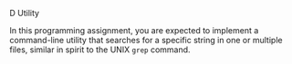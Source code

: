 D Utility

In this programming assignment, you are expected to implement a command-line utility that
searches for a specific string in one or multiple files, similar in spirit to the UNIX
`grep` command.

